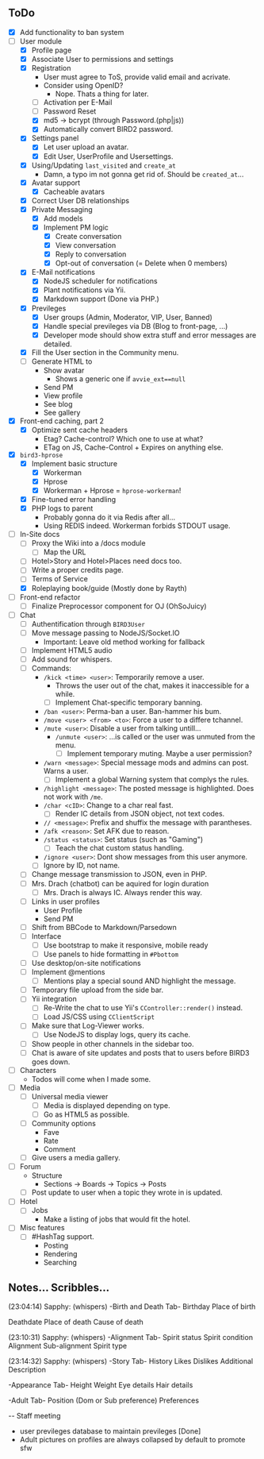 ## ToDo
- [X] Add functionality to ban system
- [ ] User module
    * [X] Profile page
    * [X] Associate User to permissions and settings
    * [X] Registration
        * User must agree to ToS, provide valid email and acrivate.
        * Consider using OpenID?
            - Nope. Thats a thing for later.
        * [ ] Activation per E-Mail
        * [ ] Password Reset
        * [X] md5 -> bcrypt (through Password.(php|js))
        * [X] Automatically convert BIRD2 password.
    * [X] Settings panel
        * [X] Let user upload an avatar.
        * [X] Edit User, UserProfile and Usersettings.
    * [X] Using/Updating `last_visited` and `create_at`
        - Damn, a typo im not gonna get rid of. Should be `created_at`...
    * [X] Avatar support
        * [X] Cacheable avatars
    * [X] Correct User DB relationships
    * [X] Private Messaging
        * [X] Add models
        * [X] Implement PM logic
            - [X] Create conversation
            - [X] View conversation
            - [X] Reply to conversation
            - [X] Opt-out of conversation (= Delete when 0 members)
    * [X] E-Mail notifications
        * [X] NodeJS scheduler for notifications
        * [X] Plant notifications via Yii.
        * [X] Markdown support (Done via PHP.)
    * [X] Previleges
        * [X] User groups (Admin, Moderator, VIP, User, Banned)
        * [X] Handle special previleges via DB (Blog to front-page, ...)
        * [X] Developer mode should show extra stuff and error messages are detailed.
    * [X] Fill the User section in the Community menu.
    * [ ] Generate HTML to
        - Show avatar
            * Shows a generic one if `avvie_ext==null`
        - Send PM
        - View profile
        - See blog
        - See gallery
- [X] Front-end caching, part 2
    * [X] Optimize sent cache headers
        - Etag? Cache-control? Which one to use at what?
        - ETag on JS, Cache-Control + Expires on anything else.
- [X] `bird3-hprose`
    * [X] Implement basic structure
        - [X] Workerman
        - [X] Hprose
        - [X] Workerman + Hprose = `hprose-workerman`!
    * [X] Fine-tuned error handling
    * [X] PHP logs to parent
        - Probably gonna do it via Redis after all...
        - Using REDIS indeed. Workerman forbids STDOUT usage.
- [ ] In-Site docs
    * [ ] Proxy the Wiki into a /docs module
        * [ ] Map the URL
    * [ ] Hotel>Story and Hotel>Places need docs too.
    * [ ] Write a proper credits page.
    * [ ] Terms of Service
    * [X] Roleplaying book/guide (Mostly done by Rayth)
- [ ] Front-end refactor
    - [ ] Finalize Preprocessor component for OJ (OhSoJuicy)
- [ ] Chat
    * [ ] Authentification through `BIRD3User`
    * [ ] Move message passing to NodeJS/Socket.IO
        * Important: Leave old method working for fallback
    * [ ] Implement HTML5 audio
    * [ ] Add sound for whispers.
    * [ ] Commands:
        - `/kick <time> <user>`: Temporarily remove a user.
            - Throws the user out of the chat, makes it inaccessible for a while.
            - [ ] Implement Chat-specific temporary banning.
        - `/ban <user>`: Perma-ban a user. Ban-hammer his bum.
        - `/move <user> <from> <to>`: Force a user to a differe tchannel.
        - `/mute <user>`: Disable a user from talking untill...
            - `/unmute <user>`: ...is called or the user was unmuted from the menu.
                - [ ] Implement temporary muting. Maybe a user permission?
        - `/warn <message>`: Special message mods and admins can post. Warns a user.
            - [ ] Implement a global Warning system that complys the rules.
        - `/highlight <message>`: The posted message is highlighted. Does not work with `/me`.
        - `/char <cID>`: Change to a char real fast.
            - [ ] Render IC details from JSON object, not text codes.
        - `// <message>`: Prefix and shuffix the message with parantheses.
        - `/afk <reason>`: Set AFK due to reason.
        - `/status <status>`: Set status (such as "Gaming")
            - [ ] Teach the chat custom status handling.
        - `/ignore <user>`: Dont show messages from this user anymore.
        - [ ] Ignore by ID, not name.
    * [ ] Change message transmission to JSON, even in PHP.
    * [ ] Mrs. Drach (chatbot) can be aquired for login duration
        * [ ] Mrs. Drach is always IC. Always render this way.
    * [ ] Links in user profiles
        - User Profile
        - Send PM
    * [ ] Shift from BBCode to Markdown/Parsedown
    * [ ] Interface
        - [ ] Use bootstrap to make it responsive, mobile ready
        - [ ] Use panels to hide formatting in `#Pbottom`
    * [ ] Use desktop/on-site notifications
    * [ ] Implement @mentions
        - [ ] Mentions play a special sound AND highlight the message.
    * [ ] Temporary file upload from the side bar.
    * [ ] Yii integration
        * [ ] Re-Write the chat to use Yii's `CController::render()` instead.
        * [ ] Load JS/CSS using `CClientScript`
    * [ ] Make sure that Log-Viewer works.
        * [ ] Use NodeJS to display logs, query its cache.
    * [ ] Show people in other channels in the sidebar too.
    * [ ] Chat is aware of site updates and posts that to users before BIRD3 goes down.
- [ ] Characters
    * Todos will come when I made some.
- [ ] Media
    * [ ] Universal media viewer
        - [ ] Media is displayed depending on type.
        - [ ] Go as HTML5 as possible.
    * [ ] Community options
        - Fave
        - Rate
        - Comment
    * [ ] Give users a media gallery.
- [ ] Forum
    * Structure
        - Sections -> Boards -> Topics -> Posts
    * [ ] Post update to user when a topic they wrote in is updated.
- [ ] Hotel
    * [ ] Jobs
        - Make a listing of jobs that would fit the hotel.
- [ ] Misc features
    - [ ] #HashTag support.
        - Posting
        - Rendering
        - Searching

## Notes... Scribbles...
(23:04:14) Sapphy: (whispers) -Birth and Death Tab-
Birthday
Place of birth

Deathdate
Place of death
Cause of death

(23:10:31) Sapphy: (whispers) -Alignment Tab-
Spirit status
Spirit condition
Alignment
Sub-alignment
Spirit type

(23:14:32) Sapphy: (whispers) -Story Tab-
History
Likes
Dislikes
Additional Description

-Appearance Tab-
Height
Weight
Eye details
Hair details

-Adult Tab-
Position (Dom or Sub preference)
Preferences


-- Staff meeting
- user previleges database to maintain previleges [Done]
- Adult pictures on profiles are always collapsed by default to promote sfw
